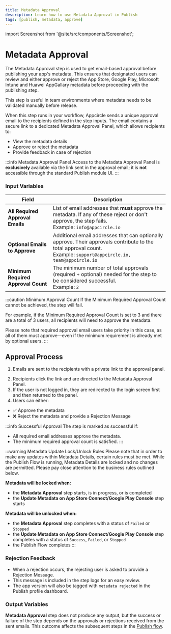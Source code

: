 ```yaml
---
title: Metadata Approval
description: Learn how to use Metadata Approval in Publish
tags: [publish, metadata, approve]
---
```


import Screenshot from '@site/src/components/Screenshot';

# Metadata Approval

The Metadata Approval step is used to get email-based approval before publishing your app's metadata. This ensures that designated users can review and either approve or reject the App Store, Google Play, Microsoft Intune and Huawei AppGallary metadata before proceeding with the publishing step.

This step is useful in team environments where metadata needs to be validated manually before release.

<Screenshot url='https://cdn.appcircle.io/docs/assets/BE5906-publish2.png'/>

When this step runs in your workflow, Appcircle sends a unique approval email to the recipients defined in the step inputs. The email contains a secure link to a dedicated Metadata Approval Panel, which allows recipients to:

- View the metadata details
- Approve or reject the metadata
- Provide feedback in case of rejection

:::info Metadata Approval Panel
Access to the Metadata Approval Panel is **exclusively** available via the link sent in the approval email; it is **not** accessible through the standard Publish module UI.
:::

### Input Variables

<Screenshot url='https://cdn.appcircle.io/docs/assets/BE5906-publish3.png'/>

| Field                        | Description                                                                                                                                      |
|-----------------------------|--------------------------------------------------------------------------------------------------------------------------------------------------|
| **All Required Approval Emails** | List of email addresses that **must** approve the metadata. If any of these reject or don't approve, the step fails. <br />Example: `info@appcircle.io` |
| **Optional Emails to Approve**   | Additional email addresses that can optionally approve. Their approvals contribute to the total approval count. <br />Example: `support@appcircle.io, team@appcircle.io` |
| **Minimum Required Approval Count** | The minimum number of total approvals (required + optional) needed for the step to be considered successful. <br />Example: `2`                      |

<Screenshot url='https://cdn.appcircle.io/docs/assets/BE5906-publish7.png'/>

:::caution Minimum Approval Count
If the Minimum Required Approval Count cannot be achieved, the step will fail.

For example, if the Minimum Required Approval Count is set to 3 and there are a total of 3 users, all recipients will need to approve the metadata. 

Please note that required approval email users take priority in this case, as all of them must approve—even if the minimum requirement is already met by optional users.
:::

## Approval Process
1. Emails are sent to the recipients with a private link to the approval panel.

<Screenshot url='https://cdn.appcircle.io/docs/assets/BE5906-publish1.png'/>

2. Recipients click the link and are directed to the Metadata Approval Panel.
3. If the user is not logged in, they are redirected to the login screen first and then returned to the panel.
4. Users can either:
- ✅ Approve the metadata
- ❌ Reject the metadata and provide a Rejection Message

<Screenshot url='https://cdn.appcircle.io/docs/assets/BE5906-publish5.png'/>

:::info Successful Approval
The step is marked as successful if:
- All required email addresses approve the metadata.
- The minimum required approval count is satisfied.
  :::

<Screenshot url='https://cdn.appcircle.io/docs/assets/BE5906-publish6.png'/>

:::warning Metadata Update Lock/Unlock Rules
Please note that in order to make any updates within Metadata Details, certain rules must be met. While the Publish Flow is running, Metadata Details are locked and no changes are permitted. Please pay close attention to the business rules outlined below.

**Metadata will be locked when:**
- the **Metadata Approval** step starts, is in progress, or is completed
- the **Update Metadata on App Store Connect/Google Play Console** step starts

**Metadata will be unlocked when:**
- the **Metadata Approval** step completes with a status of `Failed` or `Stopped`
- the **Update Metadata on App Store Connect/Google Play Console** step completes with a status of `Success`, `Failed`, or `Stopped`
- the Publish Flow completes
:::

### Rejection Feedback

- When a rejection occurs, the rejecting user is asked to provide a Rejection Message.
- This message is included in the step logs for an easy review.
- The app version will also be tagged with `metadata rejected` in the Publish profile dashboard.

<Screenshot url='https://cdn.appcircle.io/docs/assets/BE5906-publish4.png'/>

### Output Variables

**Metadata Approval** step does not produce any output, but the success or failure of the step depends on the approvals or rejections received from the sent emails. This outcome affects the subsequent steps in the [Publish flow](/publish-module/publish-flow).